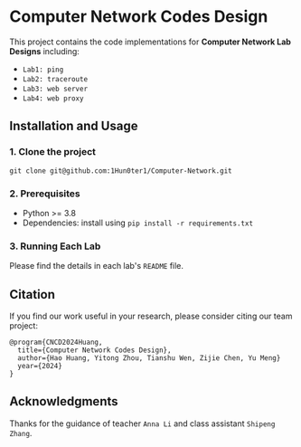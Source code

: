 # Computer Network Codes Design

This project contains the code implementations for **Computer Network Lab Designs** including:
- `Lab1: ping`
- `Lab2: traceroute`
- `Lab3: web server`
- `Lab4: web proxy`

## Installation and Usage

### 1. Clone the project

```
git clone git@github.com:1Hun0ter1/Computer-Network.git
```

### 2. Prerequisites

- Python >= 3.8
- Dependencies: install using `pip install -r requirements.txt`

### 3. Running Each Lab
Please find the details in each lab's `README` file.

## Citation

If you find our work useful in your research, please consider citing our team project:

```
@program{CNCD2024Huang,
  title={Computer Network Codes Design},
  author={Hao Huang, Yitong Zhou, Tianshu Wen, Zijie Chen, Yu Meng}
  year={2024}
}
```

## Acknowledgments

Thanks for the guidance of teacher `Anna Li` and class assistant `Shipeng Zhang`.